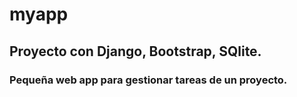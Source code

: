 # myapp
## Proyecto con Django, Bootstrap, SQlite.
### Pequeña web app para gestionar tareas de un proyecto.
